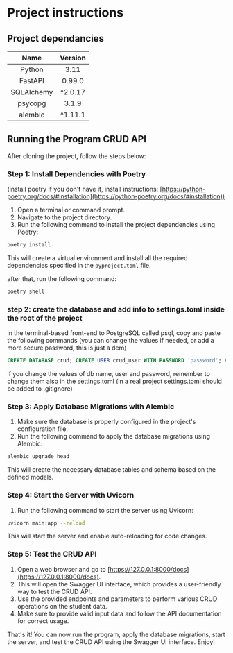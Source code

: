 # Project instructions

## Project dependancies

| Name           | Version  |
|:--------------:|:--------:|
| Python         | 3.11     |
| FastAPI        | 0.99.0   |
| SQLAlchemy     | ^2.0.17  |
| psycopg        | 3.1.9    |
| alembic        | ^1.11.1  |

## Running the Program CRUD API

After cloning the project, follow the steps below:

### Step 1: Install Dependencies with Poetry

(install poetry if you don't have it, install instructions: [https://python-poetry.org/docs/#installation](https://python-poetry.org/docs/#installation))

1. Open a terminal or command prompt.
2. Navigate to the project directory.
3. Run the following command to install the project dependencies using Poetry:

```bash
poetry install
```

This will create a virtual environment and install all the required dependencies specified in the `pyproject.toml` file.

after that, run the following command:

```bash
poetry shell
```

### step 2: create the database and add info to settings.toml inside the root of the project

in the terminal-based front-end to PostgreSQL called psql, copy and paste the following commands
(you can change the values if needed, or add a more secure password, this is just a dem)

```sql
CREATE DATABASE crud; CREATE USER crud_user WITH PASSWORD 'password'; ALTER ROLE crud_user SET client_encoding TO 'utf8'; ALTER ROLE crud_user SET default_transaction_isolation TO 'read committed'; ALTER ROLE crud_user SET timezone TO 'UTC'; ALTER USER crud_user CREATEDB; ALTER USER crud_user LOGIN; ALTER DATABASE crud OWNER TO crud_user; ALTER ROLE crud_user WITH CREATEDB; GRANT ALL PRIVILEGES ON DATABASE crud TO crud_user; grant usage on schema public to crud_user; grant create on schema public to crud_user;
```

if you change the values of db name, user and password, remember to change them also in the settings.toml
(in a real project settings.toml should be added to .gitignore)

### Step 3: Apply Database Migrations with Alembic

1. Make sure the database is properly configured in the project's configuration file.
2. Run the following command to apply the database migrations using Alembic:

```bash
alembic upgrade head
```

This will create the necessary database tables and schema based on the defined models.

### Step 4: Start the Server with Uvicorn

1. Run the following command to start the server using Uvicorn:

```bash
uvicorn main:app --reload
```

This will start the server and enable auto-reloading for code changes.

### Step 5: Test the CRUD API

1. Open a web browser and go to [https://127.0.0.1:8000/docs](https://127.0.0.1:8000/docs).
2. This will open the Swagger UI interface, which provides a user-friendly way to test the CRUD API.
3. Use the provided endpoints and parameters to perform various CRUD operations on the student data.
4. Make sure to provide valid input data and follow the API documentation for correct usage.

That's it! You can now run the program, apply the database migrations, start the server, and test the CRUD API using the Swagger UI interface. Enjoy!
